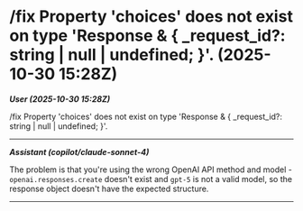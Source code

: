 <!-- Generated by SpecStory -->

<!-- vscode Session 70d203eb-6e7c-4cff-82cd-8fdfe32ab33c (2025-10-30 15:28Z) -->

# /fix Property 'choices' does not exist on type 'Response & { _request_id?: string | null | undefined; }'. (2025-10-30 15:28Z)

_**User (2025-10-30 15:28Z)**_

/fix Property 'choices' does not exist on type 'Response & { _request_id?: string | null | undefined; }'.

---

_**Assistant (copilot/claude-sonnet-4)**_

The problem is that you're using the wrong OpenAI API method and model - `openai.responses.create` doesn't exist and `gpt-5` is not a valid model, so the response object doesn't have the expected structure.



---

